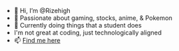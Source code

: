 - 👋 Hi, I’m @Rizehigh
- 👾 Passionate about gaming, stocks, anime, & Pokemon
- 🌱 Currently doing things that a student does
- I'm not great at coding, just technologically aligned
- 📫 [Find me here](bio.site/SheepManiac)


<!---
Rizehigh/Rizehigh is a ✨ special ✨ repository because its `README.md` (this file) appears on your GitHub profile.
You can click the Preview link to take a look at your changes.
--->

